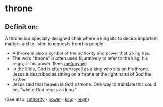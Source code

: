 # throne #

## Definition: ##

A throne is a specially-designed chair where a king sits to decide important matters and to listen to requests from his people.

* A throne is also a symbol of the authority and power that a king has.
* The word "throne" is often used figuratively to refer to the king, his reign, or his power. (See: [metonymy](https://git.door43.org/Door43/en-ta-translate-vol2/src/master/content/figs_metonymy.md)) 
* In the Bible, God is often portrayed as a king who sits on his throne. Jesus is described as sitting on a throne at the right hand of God the Father.
* Jesus said that heaven is God's throne. One way to translate this could be, "where God reigns as king."

(See also: [authority](../kt/authority.md) **·** [power](../kt/power.md) **·** [king](../other/king.md) **·** [reign](../other/reign.md))

